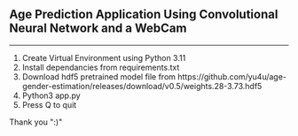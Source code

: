 ## Age Prediction Application Using Convolutional Neural Network and a WebCam
<hr>

<ol>
    <li> Create Virtual Environment using Python 3.11</li>
    <li> Install dependancies from requirements.txt</li>
    <li> Download hdf5 pretrained model file from https://github.com/yu4u/age-gender-estimation/releases/download/v0.5/weights.28-3.73.hdf5 </li>
    <li> Python3 app.py </li>
    <li> Press Q to quit </li>
</ol>

Thank you ":\)"